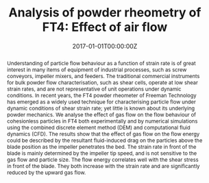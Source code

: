 ---
title: 'Analysis of powder rheometry of FT4: Effect of air flow'

# Authors
# If you created a profile for a user (e.g. the default `admin` user), write the username (folder name) here
# and it will be replaced with their full name and linked to their profile.
authors:
  - admin
  - Mojtaba Ghadiri
  - Yueshe Wang

# Author notes (optional)
#author_notes:
#  - 'Equal contribution'
#  - 'Equal contribution'

date: '2017-01-01T00:00:00Z'
doi: 'https://doi.org/10.1016/j.ces.2017.01.002'

# Schedule page publish date (NOT publication's date).
#publishDate: '2017-01-01T00:00:00Z'

# Publication type.
# Legend: 0 = Uncategorized; 1 = Conference paper; 2 = Journal article;
# 3 = Preprint / Working Paper; 4 = Report; 5 = Book; 6 = Book section;
# 7 = Thesis; 8 = Patent
publication_types: ['2']

# Publication name and optional abbreviated publication name.
publication: In *Chemical Engineering Science*
publication_short: In *CES*

abstract: Understanding of particle flow behaviour as a function of strain rate is of great interest in many items of equipment of industrial processes, such as screw conveyors, impeller mixers, and feeders. The traditional commercial instruments for bulk powder flow characterisation, such as shear cells, operate at low shear strain rates, and are not representative of unit operations under dynamic conditions. In recent years, the FT4 powder rheometer of Freeman Technology has emerged as a widely used technique for characterising particle flow under dynamic conditions of shear strain rate; yet little is known about its underlying powder mechanics. We analyse the effect of gas flow on the flow behaviour of cohesionless particles in FT4 both experimentally and by numerical simulations using the combined discrete element method (DEM) and computational fluid dynamics (CFD). The results show that the effect of gas flow on the flow energy could be described by the resultant fluid-induced drag on the particles above the blade position as the impeller penetrates the bed. The strain rate in front of the blade is mainly determined by the impeller tip speed, and is not sensitive to the gas flow and particle size. The flow energy correlates well with the shear stress in front of the blade. They both increase with the strain rate and are significantly reduced by the upward gas flow.

# Summary. An optional shortened abstract.
#summary: 

tags: [DEM, Rheology, Powder rheometer, Flow energy, Shear stress]

# Display this page in the Featured widget?
featured: true

# Custom links (uncomment lines below)
# links:
# - name: Custom Link
#   url: http://example.org

url_pdf: ''
url_code: ''
url_dataset: ''
url_poster: ''
url_project: ''
url_slides: ''
url_source: ''
url_video: ''

# Featured image
# To use, add an image named `featured.jpg/png` to your page's folder.
image:
  caption: 'Image credit: [**Unsplash**](https://unsplash.com/photos/pLCdAaMFLTE)'
  focal_point: ''
  preview_only: false

# Associated Projects (optional).
#   Associate this publication with one or more of your projects.
#   Simply enter your project's folder or file name without extension.
#   E.g. `internal-project` references `content/project/internal-project/index.md`.
#   Otherwise, set `projects: []`.
projects:
  - []

# Slides (optional).
#   Associate this publication with Markdown slides.
#   Simply enter your slide deck's filename without extension.
#   E.g. `slides: "example"` references `content/slides/example/index.md`.
#   Otherwise, set `slides: ""`.
slides: ""
---